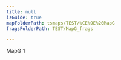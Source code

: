 ```yaml
---
title: null
isGuide: true
mapFolderPath: tsmaps/TEST/%CE%9E%20MapG
fragsFolderPath: TEST/MapG_frags

---
```



<!-- tsGuideRenderComment {"guide":{"id":"oym20f20Q","path":"TEST","fragmentFolderPath":"TEST/MapG_frags"},"fragment":{"id":"oym20f20Q","topLevelMapKey":"ikfrWA01R7","mapKeyChain":"ikfrWA01R7","guideID":"oym20f2NN","guidePath":"c:/GitHub/MuddySpud/MuddySpud.github.io/tsmaps/TEST/MapG.tsmap","chartKey":"ikfrWA01R7","isLeaf":false,"options":[{"id":"oym20y0Lt","option":"MapG 1.1\n","isAncillary":false,"order":1},{"id":"oym2211WT","option":"MapG 1.2\n","isAncillary":false,"order":2},{"id":"oym22822d","option":"MapG 1.3","isAncillary":false,"order":3},{"id":"oym22W04r","option":"MapG 1.4","isAncillary":false,"order":4},{"id":"oym22y2Rq","option":"MapG 1.5","isAncillary":false,"order":5},{"id":"oym23Q1kG","option":"MapG 1.6\n","isAncillary":false,"order":6}]}} -->

MapG 1
